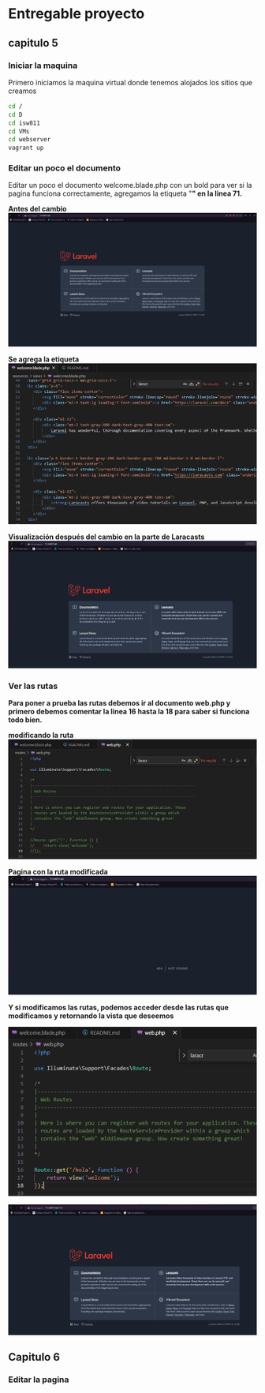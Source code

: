 # Entregable proyecto

 ## capitulo 5

 ### Iniciar la maquina
 Primero iniciamos la maquina virtual donde tenemos alojados los sitios que creamos
 ```bash
cd /
cd D
cd isw811
cd VMs
cd webserver
vagrant up
```

### Editar un poco el documento 
Editar un poco el documento welcome.blade.php con un bold para ver si la pagina funciona correctamente, agregamos la etiqueta "<strong>" en la linea 71.

Antes del cambio
![Imagen](../Proyecto1/images/imagen1.PNG  "imagen de mi pagina")

Se agrega la etiqueta
![Imagen](../Proyecto1/images/imagen2.PNG  "imagen de mi pagina")


Visualización después del cambio en la parte de Laracasts
![Imagen](../Proyecto1/images/imagen3.PNG  "imagen de mi pagina")

### Ver las rutas 
Para poner a prueba las rutas debemos ir al documento web.php y primero debemos comentar la linea 16 hasta la 18 para saber si funciona todo bien.

modificando la ruta
![Imagen](../Proyecto1/images/imagen4.PNG  "imagen de mi pagina")

Pagina con la ruta modificada
![Imagen](../Proyecto1/images/imagen5.PNG  "imagen de mi pagina")

Y si modificamos las rutas, podemos acceder desde las rutas que modificamos y retornando la vista que deseemos 

![Imagen](../Proyecto1/images/imagen6.PNG  "imagen de mi pagina")

![Imagen](../Proyecto1/images/imagen7.PNG  "imagen de mi pagina")


## Capitulo 6

### Editar la pagina
